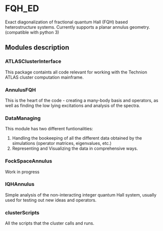 # FQH_ED
Exact diagonalization of fractional quantum Hall (FQH) based heterostructure systems. Currently supports a planar annulus geometry.
(compatible with python 3)

## Modules description

### ATLASClusterInterface
This package containts all code relevant for working with the Technion ATLAS cluster computation mainframe.

### AnnulusFQH
This is the heart of the code - creating a many-body basis and operators, as well as finding the low lying excitations and analysis of the spectra.

### DataManaging
This module has two different funtionalities:
1. Handling the bookeeping of all the different data obtained by the simulations (operator matrices, eigenvalues, etc.)
2. Representing and Visualizing the data in comprehensive ways.

### FockSpaceAnnulus
Work in progress

### IQHAnnulus
Simple analysis of the non-interacting integer quantum Hall system, usually used for testing out new ideas and operators.

### clusterScripts
All the scripts that the cluster calls and runs.


